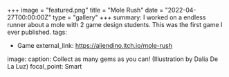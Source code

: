 +++
image = "featured.png"
title = "Mole Rush"
date = "2022-04-27T00:00:00Z"
type = "gallery"
+++
summary: I worked on a endless runner about a mole with 2 game design students. This was the first game I ever published.
tags:
  - Game
external_link: https://aliendino.itch.io/mole-rush

image:
  caption: Collect as many gems as you can! (Illustration by Dalia De La Luz)
  focal_point: Smart
